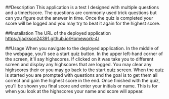##Description 
This application is a test I designed with multiple questions and a timer/score. 
The questions are commonly used trick questions but can you figure out the answer in time.
Once the quiz is completed your score will be logged and you may try to beat it again for the highest score.

##Installation
The URL of the deployed application
https://jackson24391.github.io/Homework-4/ 

##Usage
When you navigate to the deployed application. In the middle of the webpage, you'll see a start quiz button. 
In the upper left-hand corner of the screen, it'll say highscores.
If clicked on it was take you to  different screen and display any highscores that are logged.
You may clear any highscores their or you may go back to the start quiz screen.
When the quiz is started you are prompted with questions and the goal is to get them all correct and gain the highest score in the end.
Once finished with the quiz, you'll be shown you final score and enter your initials or name.
This is for when you look at the highscores your name and score will appear.


